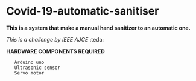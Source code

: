 # Covid-19-automatic-sanitiser

**This is a system that make a manual hand sanitizer to an automatic one.**

_This  is a challenge by IEEE  AJCE_ 
:teda:
 
 **HARDWARE COMPONENTS REQUIRED**
 ``` 
    Arduino uno
    Ultrasonic sensor
    Servo motor 
 ```
 
 



